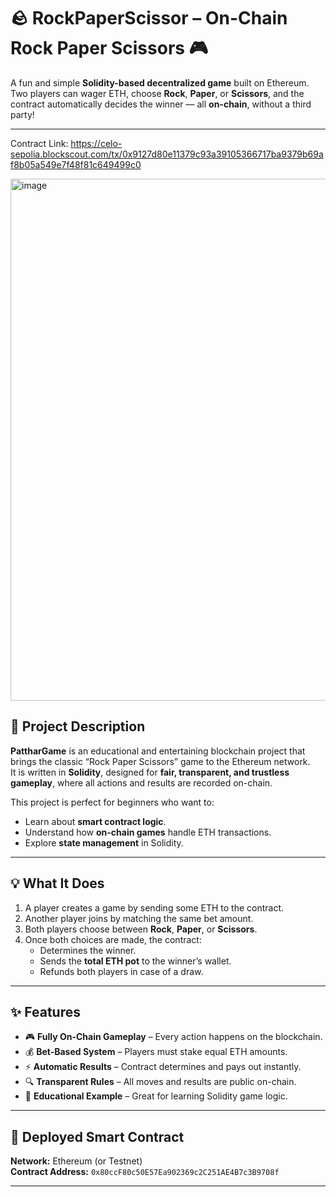# 🪨 RockPaperScissor – On-Chain Rock Paper Scissors 🎮

A fun and simple **Solidity-based decentralized game** built on Ethereum.  
Two players can wager ETH, choose **Rock**, **Paper**, or **Scissors**, and the contract automatically decides the winner — all **on-chain**, without a third party!

---

Contract Link: https://celo-sepolia.blockscout.com/tx/0x9127d80e11379c93a39105366717ba9379b69af8b05a549e7f48f81c649499c0

<img width="1331" height="835" alt="image" src="https://github.com/user-attachments/assets/65c7228e-c887-420e-adfa-c772774f96b2" />



## 🧾 Project Description

**PattharGame** is an educational and entertaining blockchain project that brings the classic “Rock Paper Scissors” game to the Ethereum network.  
It is written in **Solidity**, designed for **fair, transparent, and trustless gameplay**, where all actions and results are recorded on-chain.

This project is perfect for beginners who want to:
- Learn about **smart contract logic**.
- Understand how **on-chain games** handle ETH transactions.
- Explore **state management** in Solidity.

---

## 💡 What It Does

1. A player creates a game by sending some ETH to the contract.  
2. Another player joins by matching the same bet amount.  
3. Both players choose between **Rock**, **Paper**, or **Scissors**.  
4. Once both choices are made, the contract:
   - Determines the winner.
   - Sends the **total ETH pot** to the winner’s wallet.
   - Refunds both players in case of a draw.

---

## ✨ Features

- 🎮 **Fully On-Chain Gameplay** – Every action happens on the blockchain.  
- 💰 **Bet-Based System** – Players must stake equal ETH amounts.  
- ⚡ **Automatic Results** – Contract determines and pays out instantly.  
- 🔍 **Transparent Rules** – All moves and results are public on-chain.  
- 🧱 **Educational Example** – Great for learning Solidity game logic.  

---

## 🔗 Deployed Smart Contract

**Network:** Ethereum (or Testnet)  
**Contract Address:** `0x80ccF80c50E57Ea902369c2C251AE4B7c3B9708f`  

---
